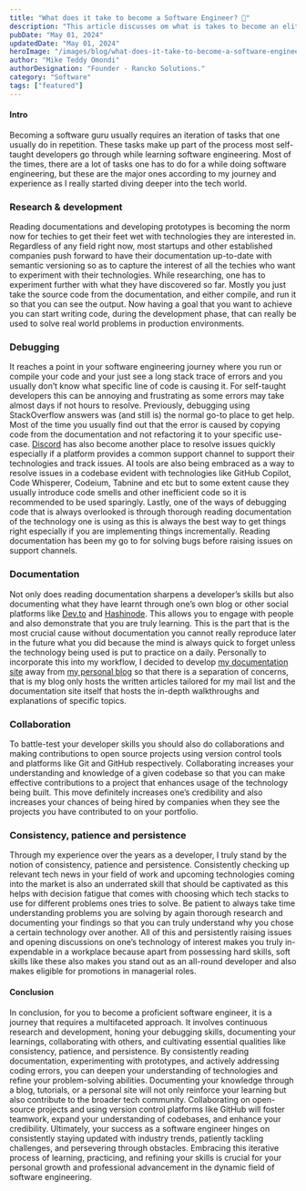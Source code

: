 ```yaml
---
title: "What does it take to become a Software Engineer? 🙎"
description: "This article discusses om what is takes to become an elite software engineer in the tech industry."
pubDate: "May 01, 2024"
updatedDate: "May 01, 2024"
heroImage: "/images/blog/what-does-it-take-to-become-a-software-engineer.jpg"
author: "Mike Teddy Omondi"
authorDesignation: "Founder - Rancko Solutions."
category: "Software"
tags: ["featured"]
---
```


#### Intro

Becoming a software guru usually requires an iteration of tasks that one usually do in repetition. These tasks make up part of the process most self-taught developers go through while learning software engineering. Most of the times, there are a lot of tasks one has to do for a while doing software engineering, but these are the major ones according to my journey and experience as I really started diving deeper into the tech world.

### Research & development

Reading documentations and developing prototypes is becoming the norm now for techies to get their feet wet with technologies they are interested in. Regardless of any field right now, most startups and other established companies push forward to have their documentation up-to-date with semantic versioning so as to capture the interest of all the techies who want to experiment with their technologies. While researching, one has to experiment further with what they have discovered so far. Mostly you just take the source code from the documentation, and either compile, and run it so that you can see the output. Now having a goal that you want to achieve you can start writing code, during the development phase, that can really be used to solve real world problems in production environments.

### Debugging

It reaches a point in your software engineering journey where you run or compile your code and your just see a long stack trace of errors and you usually don’t know what specific line of code is causing it. For self-taught developers this can be annoying and frustrating as some errors may take almost days if not hours to resolve. Previously, debugging using StackOverflow answers was (and still is) the normal go-to place to get help. Most of the time you usually find out that the error is caused by copying code from the documentation and not refactoring it to your specific use-case. [Discord](https://discord.com) has also become another place to resolve issues quickly especially if a platform provides a common support channel to support their technologies and track issues. AI tools are also being embraced as a way to resolve issues in a codebase evident with technologies like GitHub Copilot, Code Whisperer, Codeium, Tabnine and etc but to some extent cause they usually introduce code smells and other inefficient code so it is recommended to be used sparingly. Lastly, one  of the ways of debugging code that is always overlooked is through thorough reading documentation of the technology one is using as this is always the best way to get things right especially if you are implementing things incrementally. Reading documentation has been my go to for solving bugs before raising issues on support channels. 

### Documentation

Not only does reading documentation sharpens a developer’s skills but also documenting what they have learnt through one’s own blog or other social platforms like [Dev.to](https://dev.to) and [Hashinode](https://hashinode.com). This allows you to engage with people and also demonstrate that you are truly learning. This is the part that is the most crucial cause without documentation you cannot really reproduce later in the future what you did because the mind is always quick to forget unless the technology being used is put to practice on a daily. Personally to incorporate this into my workflow, I decided to develop [my documentation site](https://docs.miketeddyomondi.dev) away from [my personal blog](https://blog.miketeddyomondi.dev) so that there is a separation of concerns, that is my blog only hosts the written articles tailored for my mail list and the documentation site itself that hosts the in-depth walkthroughs and explanations of specific topics.

### Collaboration

To battle-test your developer skills you should also do collaborations and making contributions to open source projects using version control tools and platforms like Git and GitHub respectively. Collaborating increases your understanding and knowledge of a given codebase so that you can make effective contributions to a project that enhances usage of the technology being built. This move definitely increases one’s credibility and also increases your chances of being hired by companies when they see the projects you have contributed to on your portfolio.

### Consistency, patience and persistence

Through my experience over the years as a developer, I truly stand by the notion of consistency, patience and persistence. Consistently checking up relevant tech news in your field of work and upcoming technologies coming into the market is also an underrated skill that should be captivated as this helps with decision fatigue that comes with choosing which tech stacks to use for different problems ones tries to solve. Be patient to always take time understanding problems you are solving by again thorough research and documenting your findings so that you can truly understand why you chose a certain technology over another. All of this and persistently raising issues and opening discussions on one’s technology of interest makes you truly in-expendable in a workplace because apart from possessing hard skills, soft skills like these also makes you stand out as an all-round developer and also makes eligible for promotions in managerial roles. 

#### Conclusion

In conclusion, for you to become a proficient software engineer, it is a journey that requires a multifaceted approach. It involves continuous research and development, honing your debugging skills, documenting your learnings, collaborating with others, and cultivating essential qualities like consistency, patience, and persistence. By consistently reading documentation, experimenting with prototypes, and actively addressing coding errors, you can deepen your understanding of technologies and refine your problem-solving abilities. Documenting your knowledge through a blog, tutorials, or a personal site will not only reinforce your learning but also contribute to the broader tech community. Collaborating on open-source projects and using version control platforms like GitHub will foster teamwork, expand your understanding of codebases, and enhance your credibility. Ultimately, your success as a software engineer hinges on consistently staying updated with industry trends, patiently tackling challenges, and persevering through obstacles. Embracing this iterative process of learning, practicing, and refining your skills is crucial for your personal growth and professional advancement in the dynamic field of software engineering.